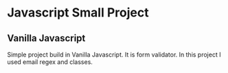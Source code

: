 # Javascript Small Project

## Vanilla Javascript

Simple project build in Vanilla Javascript. It is form validator.
In this project I used email regex and classes.
